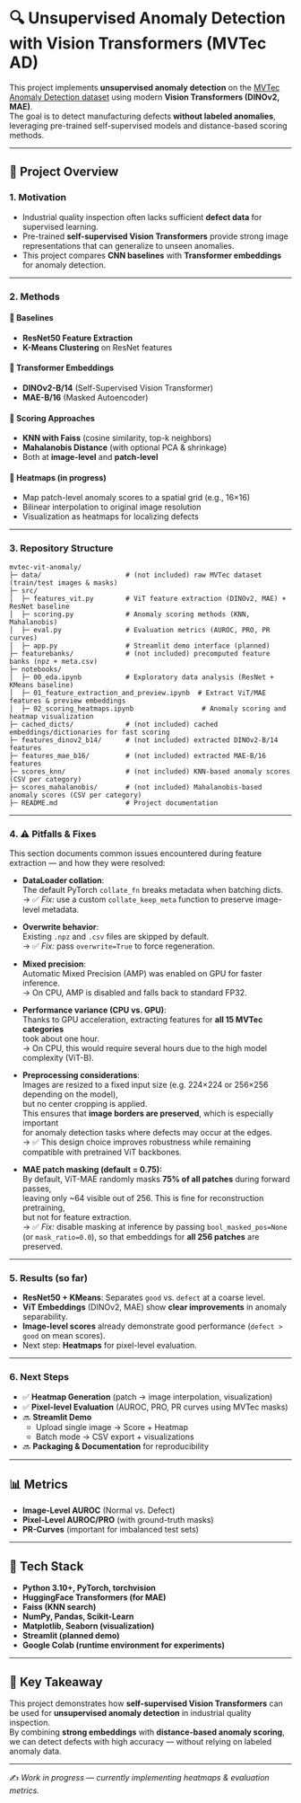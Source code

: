 # 🔍 Unsupervised Anomaly Detection with Vision Transformers (MVTec AD)

This project implements **unsupervised anomaly detection** on the [MVTec Anomaly Detection dataset](https://www.mvtec.com/company/research/datasets/mvtec-ad) using modern **Vision Transformers (DINOv2, MAE)**.  
The goal is to detect manufacturing defects **without labeled anomalies**, leveraging pre-trained self-supervised models and distance-based scoring methods.

---

## 🚀 Project Overview

### 1. Motivation
- Industrial quality inspection often lacks sufficient **defect data** for supervised learning.
- Pre-trained **self-supervised Vision Transformers** provide strong image representations that can generalize to unseen anomalies.
- This project compares **CNN baselines** with **Transformer embeddings** for anomaly detection.

---

### 2. Methods

#### 🔹 Baselines
- **ResNet50 Feature Extraction**
- **K-Means Clustering** on ResNet features

#### 🔹 Transformer Embeddings
- **DINOv2-B/14** (Self-Supervised Vision Transformer)
- **MAE-B/16** (Masked Autoencoder)

#### 🔹 Scoring Approaches
- **KNN with Faiss** (cosine similarity, top-k neighbors)
- **Mahalanobis Distance** (with optional PCA & shrinkage)
- Both at **image-level** and **patch-level**

#### 🔹 Heatmaps (in progress)
- Map patch-level anomaly scores to a spatial grid (e.g., 16×16)
- Bilinear interpolation to original image resolution
- Visualization as heatmaps for localizing defects

---

### 3. Repository Structure

```
mvtec-vit-anomaly/
├─ data/                     # (not included) raw MVTec dataset (train/test images & masks)
├─ src/
│  ├─ features_vit.py        # ViT feature extraction (DINOv2, MAE) + ResNet baseline
│  ├─ scoring.py             # Anomaly scoring methods (KNN, Mahalanobis)
│  ├─ eval.py                # Evaluation metrics (AUROC, PRO, PR curves)
│  ├─ app.py                 # Streamlit demo interface (planned)
├─ featurebanks/             # (not included) precomputed feature banks (npz + meta.csv)
├─ notebooks/
│  ├─ 00_eda.ipynb           # Exploratory data analysis (ResNet + KMeans baseline)
│  ├─ 01_feature_extraction_and_preview.ipynb  # Extract ViT/MAE features & preview embeddings
│  ├─ 02_scoring_heatmaps.ipynb                 # Anomaly scoring and heatmap visualization
├─ cached_dicts/             # (not included) cached embeddings/dictionaries for fast scoring
├─ features_dinov2_b14/      # (not included) extracted DINOv2-B/14 features
├─ features_mae_b16/         # (not included) extracted MAE-B/16 features
├─ scores_knn/               # (not included) KNN-based anomaly scores (CSV per category)
├─ scores_mahalanobis/       # (not included) Mahalanobis-based anomaly scores (CSV per category)
├─ README.md                 # Project documentation
```

---

### 4. ⚠️ Pitfalls & Fixes

This section documents common issues encountered during feature extraction — and how they were resolved:

- **DataLoader collation**:  
  The default PyTorch `collate_fn` breaks metadata when batching dicts.  
  → ✅ *Fix:* use a custom `collate_keep_meta` function to preserve image-level metadata.

- **Overwrite behavior**:  
  Existing `.npz` and `.csv` files are skipped by default.  
  → ✅ *Fix:* pass `overwrite=True` to force regeneration.

- **Mixed precision**:  
  Automatic Mixed Precision (AMP) was enabled on GPU for faster inference.  
  → On CPU, AMP is disabled and falls back to standard FP32.

- **Performance variance (CPU vs. GPU)**:  
  Thanks to GPU acceleration, extracting features for **all 15 MVTec categories**  
  took about one hour.  
  → On CPU, this would require several hours due to the high model complexity (ViT-B).

- **Preprocessing considerations**:  
  Images are resized to a fixed input size (e.g. 224×224 or 256×256 depending on the model),  
  but no center cropping is applied.  
  This ensures that **image borders are preserved**, which is especially important  
  for anomaly detection tasks where defects may occur at the edges.  
  → ✅ This design choice improves robustness while remaining compatible with pretrained ViT backbones.

- **MAE patch masking (default = 0.75):**  
  By default, ViT-MAE randomly masks **75% of all patches** during forward passes,  
  leaving only ~64 visible out of 256. This is fine for reconstruction pretraining,  
  but not for feature extraction.  
  → ✅ *Fix:* disable masking at inference by passing `bool_masked_pos=None`  
  (or `mask_ratio=0.0`), so that embeddings for **all 256 patches** are preserved.

---

### 5. Results (so far)

- **ResNet50 + KMeans**: Separates `good` vs. `defect` at a coarse level.
- **ViT Embeddings** (DINOv2, MAE) show **clear improvements** in anomaly separability.
- **Image-level scores** already demonstrate good performance (`defect > good` on mean scores).
- Next step: **Heatmaps** for pixel-level evaluation.

---

### 6. Next Steps

- ✅ **Heatmap Generation** (patch → image interpolation, visualization)  
- ✅ **Pixel-level Evaluation** (AUROC, PRO, PR curves using MVTec masks)  
- 🔜 **Streamlit Demo**  
  - Upload single image → Score + Heatmap  
  - Batch mode → CSV export + visualizations  
- 🔜 **Packaging & Documentation** for reproducibility  

---

## 📊 Metrics

- **Image-Level AUROC** (Normal vs. Defect)
- **Pixel-Level AUROC/PRO** (with ground-truth masks)
- **PR-Curves** (important for imbalanced test sets)

---

## 📌 Tech Stack

- **Python 3.10+, PyTorch, torchvision**
- **HuggingFace Transformers (for MAE)**
- **Faiss (KNN search)**
- **NumPy, Pandas, Scikit-Learn**
- **Matplotlib, Seaborn (visualization)**
- **Streamlit (planned demo)**
- **Google Colab (runtime environment for experiments)**

---

## 🎯 Key Takeaway

This project demonstrates how **self-supervised Vision Transformers** can be used for **unsupervised anomaly detection** in industrial quality inspection.  
By combining **strong embeddings** with **distance-based anomaly scoring**, we can detect defects with high accuracy — without relying on labeled anomaly data.

---

✍️ *Work in progress — currently implementing heatmaps & evaluation metrics.*
